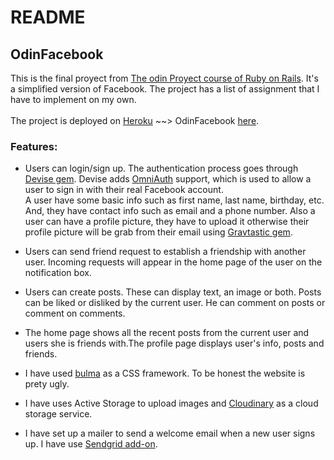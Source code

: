# README
## OdinFacebook
This is the final proyect from [The odin Proyect course of Ruby on Rails](https://www.theodinproject.com/paths/full-stack-ruby-on-rails/courses/ruby-on-rails/lessons/final-project). It's a simplified version of Facebook. The project has a list of assignment that I have to implement on my own.<br/><br/>
The project is deployed on [Heroku](https://www.heroku.com/home) ~~> OdinFacebook [here]().

### Features:

- Users can login/sign up. The  authentication process goes through [Devise gem](https://github.com/heartcombo/devise). Devise adds [OmniAuth](https://github.com/omniauth/omniauth) support, which is used to allow a user to sign in with their real Facebook account.<br/>
A user have some basic info such as first name, last name, birthday, etc. And, they have contact info such as email and a phone number. Also a user can have a profile picture, they have to upload it otherwise their profile picture will be grab from their email using [Gravtastic gem](https://github.com/chrislloyd/gravtastic).<br/>

- Users can send friend request to establish a friendship with another user. Incoming requests will appear in the home page of the user on the notification box.

- Users can create posts. These can display text, an image or both. Posts can be liked or disliked by the current user. He can comment on posts or comment on comments.

- The home page shows all the recent posts from the current user and users she is friends with.The profile page displays user's info, posts and friends.

- I have used [bulma](https://bulma.io/) as a CSS framework. To be honest the website is prety ugly.

- I have uses Active Storage to upload images and [Cloudinary](https://cloudinary.com) as a cloud storage service.

- I have set up a mailer to send a welcome email when a new user signs up. I have use [Sendgrid add-on](https://devcenter.heroku.com/articles/sendgrid). 
